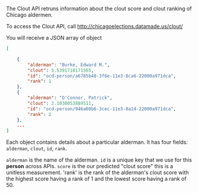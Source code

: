 The Clout API retruns information about the clout score and clout ranking of Chicago aldermen.

To access the Clout API, call http://chicagoelections.datamade.us/clout/

You will receive a JSON array of object

```json
[

    {
        "alderman": "Burke, Edward M.",
        "clout": 5.5391710171565,
        "id": "ocd-person/a6785b48-3f6e-11e3-8ca6-22000a971dca",
        "rank": 1
    },
    {
        "alderman": "O'Connor, Patrick",
        "clout": 2.1030053889511,
        "id": "ocd-person/946a00b6-3cec-11e3-8a24-22000a971dca",
        "rank": 2
    },
    ...
]
```
 
Each object contains details about a particular alderman. It has four fields: `alderman`, `clout`, `id`, `rank`.

`alderman` is the name of the alderman. `id` is a unique key that we use for this **person** across APIs. `score` is
the our predicted "clout score" this is a unitless measurement. 'rank' is the rank of the alderman's clout score with the 
highest score having a rank of 1 and the lowest score having a rank of 50.






 
